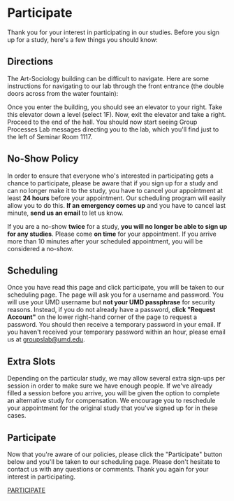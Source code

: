 # Participate

Thank you for your interest in participating in our studies. Before you sign up for a study, here's a few things you should know:

## Directions

The Art-Sociology building can be difficult to navigate. Here are some instructions for navigating to our lab through the front entrance (the double doors across from the water fountain): 

Once you enter the building, you should see an elevator to your right. Take this elevator down a level (select 1F). Now, exit the elevator and take a right. Proceed to the end of the hall. You should now start seeing Group Processes Lab messages directing you to the lab, which you'll find just to the left of Seminar Room 1117.

## No-Show Policy

In order to ensure that everyone who's interested in participating gets a chance to participate, please be aware that if you sign up for a study and can no longer make it to the study, you have to cancel your appointment at least <b>24 hours</b> before your appointment. Our scheduling program will easily allow you to do this. <b>If an emergency comes up</b> and you have to cancel last minute, <b>send us an email</b> to let us know.

If you are a no-show <b>twice</b> for a study, <b>you will no longer be able to sign up for any studies</b>. Please come <b>on time</b> for your appointment. If you arrive more than 10 minutes after your scheduled appointment, you will be considered a no-show.

## Scheduling

Once you have read this page and click participate, you will be taken to our scheduling page. The page will ask you for a username and password. You will use your UMD username but <b>not your UMD passphrase</b> for security reasons. Instead, if you do not already have a password, <b>click "Request Account"</b> on the lower right-hand corner of the page to request a password. You should then receive a temporary password in your email. If you haven't received your temporary password within an hour, please email us at groupslab@umd.edu.

## Extra Slots

Depending on the particular study, we may allow several extra sign-ups per session in order to make sure we have enough people. If we've already filled a session before you arrive, you will be given the option to complete an alternative study for compensation. We encourage you to reschedule your appointment for the original study that you've signed up for in these cases.

## Participate

Now that you're aware of our policies, please click the "Participate" button below and you'll be taken to our scheduling page. Please don't hesitate to contact us with any questions or comments. Thank you again for your interest in participating.

<a href="https://umdgroupslab.sona-systems.com">PARTICIPATE</a>

